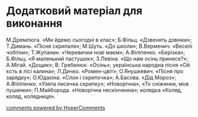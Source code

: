 <div id="hypercomments_widget" class="js-hypercomments-widget invisible"></div>

# Додатковий матеріал для виконання

М.Дремлюга. «Ми йдемо сьогодні в клас»; Б.Фільц. «Дзвенять дзвінки»; Т.Димань. «Пісня скрипаля»; М.Шуть. «До школи»; В.Верменич. «Веселі чобітки»; Т.Жупанин. «Черевички нові маєм»; А.Філіпенко. «Берізка»; Б.Фільц. «Я маленький пастушок»; З.Левіна. «Що нам осінь принесе?»; А.Мігай. «Дощик»; В. Гребенюк. «Осінь»; українська народна пісня «Ой єсть в лісі калина»; Л.Дичко. «Ромен-цвіт»;  О.Янушкевич. «Пісня про зарядку»; О.Юдахіна. «Слон і скрипочка»; А.Басова. «Дід Мороз»; А.Філіпенко. «Узяла лисичка скрипку»; «Новорічна», «То сніжинки, мов пушинки»; П.Майборода. «Новорічна нескінченна»; колядка «Коляд, коляд, колядниця». 

<div class="js-hypercomments-container">
    <a href="http://hypercomments.com" class="hc-link" title="comments widget">comments powered by HyperComments</a>
</div>